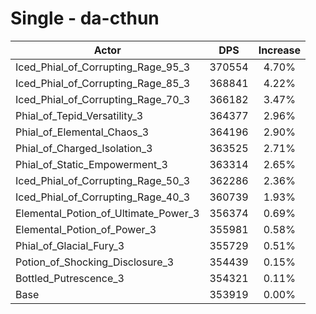 # Single - da-cthun
| Actor | DPS | Increase |
|---|:---:|:---:|
|Iced_Phial_of_Corrupting_Rage_95_3|370554|4.70%|
|Iced_Phial_of_Corrupting_Rage_85_3|368841|4.22%|
|Iced_Phial_of_Corrupting_Rage_70_3|366182|3.47%|
|Phial_of_Tepid_Versatility_3|364377|2.96%|
|Phial_of_Elemental_Chaos_3|364196|2.90%|
|Phial_of_Charged_Isolation_3|363525|2.71%|
|Phial_of_Static_Empowerment_3|363314|2.65%|
|Iced_Phial_of_Corrupting_Rage_50_3|362286|2.36%|
|Iced_Phial_of_Corrupting_Rage_40_3|360739|1.93%|
|Elemental_Potion_of_Ultimate_Power_3|356374|0.69%|
|Elemental_Potion_of_Power_3|355981|0.58%|
|Phial_of_Glacial_Fury_3|355729|0.51%|
|Potion_of_Shocking_Disclosure_3|354439|0.15%|
|Bottled_Putrescence_3|354321|0.11%|
|Base|353919|0.00%|
